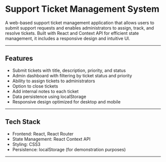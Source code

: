 # Support Ticket Management System

A web-based support ticket management application that allows users to submit support requests and enables administrators to assign, track, and resolve tickets. Built with React and Context API for efficient state management, it includes a responsive design and intuitive UI.

---

## Features

- Submit tickets with title, description, priority, and status
- Admin dashboard with filtering by ticket status and priority
- Ability to assign tickets to administrators
- Option to close tickets
- Add internal notes to each ticket
- Data persistence using localStorage
- Responsive design optimized for desktop and mobile

---

## Tech Stack

- Frontend: React, React Router
- State Management: React Context API
- Styling: CSS3
- Persistence: localStorage (for demonstration purposes)

---
